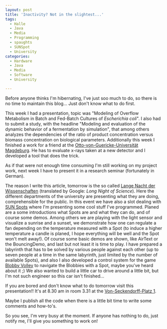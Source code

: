 ```yaml
---
layout: post
title: 'Inactivity? Not in the slightest...'
tags:
  - Halle
  - Java
  - Media
  - Programming
  - spaughts
  - SUNSpot
  - University
categories:
  - Hardware
  - Java
  - Media
  - Software
  - University

---
```


Before anyone thinks I'm hibernating, I've just soo much to do, so there is no time to maintain this blog... Just don't know what to do first.

This week I had a presentation, topic was "Modeling of Overflow Metabolism in Batch and Fed-Batch Cultures of <em>Escherichia coli</em>". I also had to submit a study, with the headline "Modeling and evaluation of the dynamic behavior of a fermentation by simulation", that among others analyzes the dependencies of the ratio of product concentration versus biomass concentration on biological parameters.
Additionally this week I finished a work for a friend at the <a href="http://www.uni-magdeburg.de/">Otto-von-Guericke-Universität Magdeburg</a>. He has to evaluate x-rays taken at a new detector and I developed a tool that does the trick.

As if that were not enough time consuming I'm still working on my project work, next week I have to present it in a research seminar (fortunately in German).

The reason I write this article, tomorrow is the so called <a href="http://www.wissenschaftsnacht-halle.de/">Lange Nacht der Wissenschaften</a> (translated by Google: <em>Long Night of Science</em>). Here the different departments of the university are presenting what they are doing, comprehensible for the public. In this event we have also a slot dealing with <a href="http://www.sunspotworld.com/">SUN Spots</a> where I'm presenting some cool stuff I've programmed. Planed are a some introductions what Spots are and what they can do, and of course some demos. Among others we are playing with the light sensor and visualize a sunrise and a sunset, we demonstrate how one can regulate a fan depending on the temperature measured with a Spot (to induce a higher temperature a candle is planed, I hope everything will be well and the Spot won't melt away!). Of course some basic demos are shown, like AirText or the BouncingDemo, and last but not least it is time to play. I have prepared a labyrinth that has to be solved by various people against each other (up to seven people at a time in the same labyrinth, just limited by the number of available Spots), and also I also developed a control system for the game <a href="http://blobby.sourceforge.net/">Blobby Volley</a> to navigate the Blobbies with a Spot, maybe you've heard about it ;)
We also wanted to build a little car to drive around a little bit, but I'm not such engineer so this car isn't finished...

If you are bored and don't know what to do tomorrow visit this presentation!! It's at 8.30 am in room 3.31 at the <a href="http://maps.google.com/maps?q=von+seckendorffplatz,+06120+halle&oe=utf-8&client=iceweasel-a&ie=UTF8&hq=&hnear=Von-Seckendorff-Platz,+West+06120+Halle+(Saale),+Sachsen-Anhalt,+Germany&ei=hO8sTMTpKsnKONj2gJMJ&ved=0CBgQ8gEwAA&z=16">Von-Seckendorff-Platz 1</a>.

Maybe I publish all the code when there is a little bit time to write some comments and how-to's.

So you see, I'm very busy at the moment. If anyone has nothing to do, just notify me, I'll give you something to work on!
